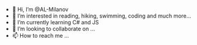 - 👋 Hi, I’m @AL-Milanov
- 👀 I’m interested in reading, hiking, swimming, coding and much more...
- 🌱 I’m currently learning C# and JS
- 💞️ I’m looking to collaborate on ...
- 📫 How to reach me ...

<!---
AL-Milanov/AL-Milanov is a ✨ special ✨ repository because its `README.md` (this file) appears on your GitHub profile.
You can click the Preview link to take a look at your changes.
--->
